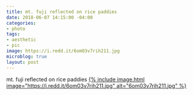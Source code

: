 ```yaml
---
title: mt. fuji reflected on rice paddies
date: 2018-06-07 14:15:00 -04:00
categories:
- photo
tags:
- aesthetic
- pic
image: https://i.redd.it/6om03v7rih211.jpg
microblog: true
layout: post
---
```

mt. fuji reflected on rice paddies
[{% include image.html image="https://i.redd.it/6om03v7rih211.jpg" alt="6om03v7rih211.jpg" %}](https://www.reddit.com/r/pics/comments/8p6emx/mount_fuji_japan_reflected_in_rice_paddies/)